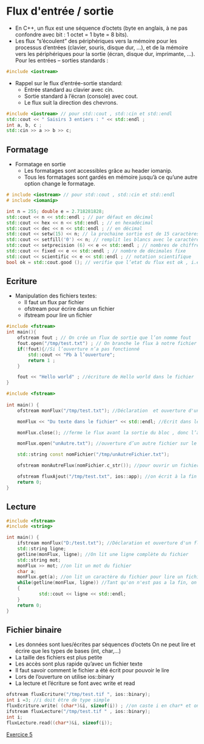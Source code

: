 # Flux d'entrée / sortie

* En C++, un flux est une séquence d’octets (byte en anglais, à ne pas confondre avec bit : 1 octet = 1 byte = 8 bits).
* Les flux “s’écoulent” des périphériques vers la mémoire pour les processus d’entrées (clavier, souris, disque dur, ...), et de la mémoire vers les périphériques pour la sortie (écran, disque dur, imprimante, ...).
Pour les entrées – sorties standards :

``` c++
#include <iostream>
```

* Rappel sur le flux d’entrée-sortie standard:
  * Entrée standard au clavier avec cin.
  * Sortie standard à l’écran (console) avec cout.
  * Le flux suit la direction des chevrons.

``` c++
#include <iostream> // pour std::cout , std::cin et std::endl
std::cout << " Saisirs 3 entiers : " << std::endl ;
int a, b, c ;
std::cin >> a >> b >> c;
```

## Formatage

* Formatage en sortie
  * Les formatages sont accessibles grâce au header iomanip.
  * Tous les formatages sont gardés en mémoire jusqu’à ce qu’une autre option change le formatage.

``` c++
# include <iostream> // pour std::cout , std::cin et std::endl
# include <iomanip>

int n = 255; double e = 2.718281828;
std::cout << n << std::endl ; // par défaut en décimal
std::cout << hex << n << std::endl ; // en hexadécimal
std::cout << dec << n << std::endl ; // en décimal
std::cout << setw(15) << n; // la prochaine sortie est de 15 caractères
std::cout << setfill('0') << n; // remplit les blancs avec le caractère ’0’
std::cout << setprecision (6) << e << std::endl ; // nombres de chiffres significatifs ou de décimales (si fixed est utilise)
std::cout << fixed << e << std::endl ; // nombre de décimales fixe
std::cout << scientific << e << std::endl ; // notation scientifique
bool ok = std::cout.good (); // verifie que l’etat du flux est ok , i.e. on peut effectuer des operations d’entree / sortie dessus. Idem avec std::cin
```

## Ecriture

* Manipulation des fichiers textes:
  * Il faut un flux par fichier
  * ofstream pour écrire dans un fichier
  * ifstream pour lire un fichier

``` c++
#include <fstream>
int main(){
    ofstream fout ; // On crée un flux de sortie que l’on nomme fout  
    fout.open("/tmp/test.txt") ; // On branche le flux à notre fichier si le fichier est dans le même répertoire que le programme, le nom suffit.Sinon on met le chemin complet
    if(!fout){//Si l’ouverture n’a pas fonctionné
        std::cout << "Pb à l’ouverture";
        return 1 ; 
    }

    fout << "Hello world" ; //écriture de Hello world dans le fichier  
}
```

``` c++
#include <fstream> 
 
int main() { 
    ofstream monFlux("/tmp/test.txt"); //Déclaration  et ouverture d'un flux permettant d'écrire dans le fichier

    monFlux << "Du texte dans le fichier" << std::endl; //Ecrit dans le fichier

    monFlux.close(); //ferme le flux avant la sortie du bloc , donc l’accès au fichier

    monFlux.open("unAutre.txt"); //ouverture d’un autre fichier sur le même flux

    std::string const nomFichier("/tmp/unAutreFichier.txt");

    ofstream monAutreFlux(nomFichier.c_str()); //pour ouvrir un fichier depuis une chaîne de caractère */

    ofstream fluxAjout("/tmp/test.txt", ios::app); //on écrit à la fin du fichier sans l’écraser
    return 0; 
}
```

## Lecture

``` c++
#include <fstream> 
#include <string>

int main() { 
    ifstream monFlux("D:/test.txt"); //Déclaration et ouverture d'un flux permettant de lire le fichier
    std::string ligne; 
    getline(monFlux, ligne); //On lit une ligne complète du fichier
    std::string mot; 
    monFlux >> mot; //on lit un mot du fichier	
    char a; 
    monFlux.get(a); //on lit un caractère du fichier pour lire un fichier en entier, on teste si on est arrivé au bout
    while(getline(monFlux, ligne)) //Tant qu'on n'est pas a la fin, on lit 
    {
            std::cout << ligne << std::endl;
    }
    return 0; 
}
```

## Fichier binaire

* Les données sont lues/écrites par séquences d’octets
On ne peut lire et écrire que les types de bases (int, char,…)
* La taille des fichiers est plus petite
* Les accès sont plus rapide qu’avec un fichier texte
* Il faut savoir comment le fichier a été écrit pour pouvoir le lire
* Lors de l’ouverture on utilise ios::binary
* La lecture et l’écriture se font avec write et read

``` c++
ofstream fluxEcriture("/tmp/test.tif ", ios::binary);
int i =3; //i doit être de type simple
fluxEcriture.write( (char*)&i, sizeof(i)) ; //on caste i en char* et on précise la taille prise en mémoire 
ifstream fluxLecture("/tmp/test.tif " , ios::binary);
int i;
fluxLecture.read((char*)&i, sizeof(i));
```

[Exercice 5](../Exercice5/README.md)
